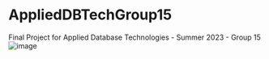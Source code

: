 # AppliedDBTechGroup15
Final Project for Applied Database Technologies - Summer 2023 - Group 15
![image](https://github.com/perezrd5/AppliedDBTechGroup15/assets/3878995/33cf11ce-cf64-4081-bdbb-60dfc2c44c2a)
